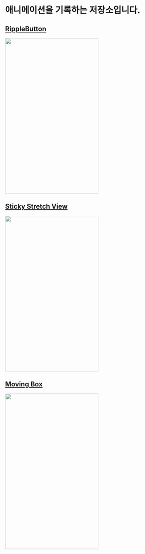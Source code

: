 # 애니메이션을 기록하는 저장소입니다.

## [RippleButton](https://github.com/cheonsong/Animation/tree/main/RippleButton)   
<img src="https://user-images.githubusercontent.com/59193640/165275482-f955c904-d887-416a-aa49-9cd754c7a58c.gif" width="300px" height="500px"></img>

## [Sticky Stretch View](https://github.com/cheonsong/Animation/tree/main/StickyStretchView)   
<img src="https://user-images.githubusercontent.com/59193640/165906277-7577cfbf-415d-4a85-b879-4f77b33a878e.gif" width="300px" height="500px"></img>

## [Moving Box](https://github.com/cheonsong/Animation/tree/main/MovingBox)   
<img src="https://user-images.githubusercontent.com/59193640/166424649-d0e41c93-b421-4852-b644-0e603f33a47a.gif" width="300px" height="500px"></img>
